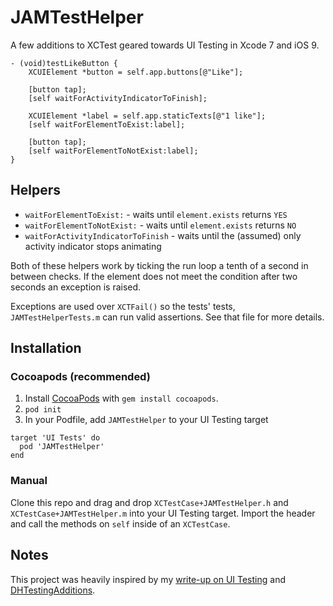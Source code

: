 # JAMTestHelper

A few additions to XCTest geared towards UI Testing in Xcode 7 and iOS 9.

```
- (void)testLikeButton {
    XCUIElement *button = self.app.buttons[@"Like"];

    [button tap];
    [self waitForActivityIndicatorToFinish];

    XCUIElement *label = self.app.staticTexts[@"1 like"];
    [self waitForElementToExist:label];

    [button tap];
    [self waitForElementToNotExist:label];
}
```

## Helpers

- `waitForElementToExist:` - waits until `element.exists` returns `YES`
- `waitForElementToNotExist:` - waits until `element.exists` returns `NO`
- `waitForActivityIndicatorToFinish` - waits until the (assumed) only activity indicator stops animating

Both of these helpers work by ticking the run loop a tenth of a second in between checks. If the element does not meet the condition after two seconds an exception is raised.

Exceptions are used over `XCTFail()` so the tests' tests, `JAMTestHelperTests.m` can run valid assertions. See that file for more details.

## Installation

### Cocoapods (recommended)

1. Install [CocoaPods](http://cocoapods.org/) with `gem install cocoapods`.
1. `pod init`
1. In your Podfile, add `JAMTestHelper` to your UI Testing target

```
target 'UI Tests' do
  pod 'JAMTestHelper'
end
```

### Manual

Clone this repo and drag and drop `XCTestCase+JAMTestHelper.h` and `XCTestCase+JAMTestHelper.m` into your UI Testing target. Import the header and call the methods on `self` inside of an `XCTestCase`.

## Notes

This project was heavily inspired by my [write-up on UI Testing](http://masilotti.com/ui-testing-xcode-7) and [DHTestingAdditions](https://github.com/daniel-hall/DHTestingAdditions).
